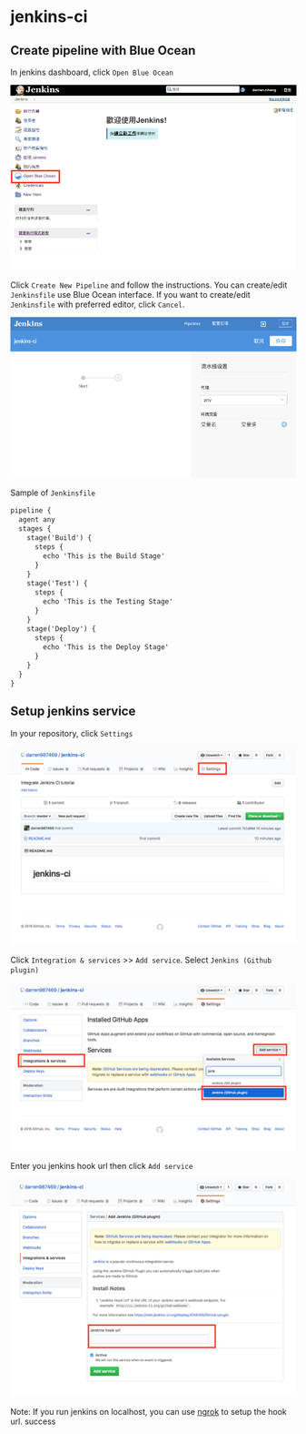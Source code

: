 # jenkins-ci

## Create pipeline with Blue Ocean

In jenkins dashboard, click `Open Blue Ocean`

![](screenshots/jenkins_dashboard.png)

Click `Create New Pipeline` and follow the instructions. You can create/edit `Jenkinsfile` use Blue Ocean interface. If you want to create/edit `Jenkinsfile` with preferred editor, click `Cancel`.

![](screenshots/create_jenkinsfile.png)

Sample of `Jenkinsfile`

```Jenkinsfile
pipeline {
  agent any
  stages {
    stage('Build') {
      steps {
        echo 'This is the Build Stage'
      }
    }
    stage('Test') {
      steps {
        echo 'This is the Testing Stage'
      }
    }
    stage('Deploy') {
      steps {
        echo 'This is the Deploy Stage'
      }
    }
  }
}
```

## Setup jenkins service

In your repository, click `Settings`

![](screenshots/repository.png)

Click `Integration & services` >> `Add service`. Select `Jenkins (Github plugin)`

![jenkins service](screenshots/jenkins_service.png)

Enter you jenkins hook url then click `Add service`

![jenkins hook url](screenshots/jenkins_hook_url.png)

Note: If you run jenkins on localhost, you can use [ngrok](https://ngrok.com/) to setup the hook url.
success
